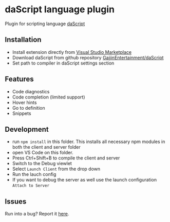 # daScript language plugin

Plugin for scripting language [daScript](https://dascript.org/)

## Installation

- Install extension directly from [Visual Studio Marketplace](https://marketplace.visualstudio.com/items?itemName=profelis.dascript-plugin)
- Download daScript from github repository [GaijinEntertainment/daScript](https://github.com/GaijinEntertainment/daScript)
- Set path to compiler in daScript settings section

## Features

- Code diagnostics
- Code completion (limited support)
- Hover hints
- Go to definition
- Snippets

## Development

- run `npm install` in this folder. This installs all necessary npm modules in both the client and server folder
- open VS Code on this folder.
- Press Ctrl+Shift+B to compile the client and server
- Switch to the Debug viewlet
- Select `Launch Client` from the drop down
- Run the lauch config
- If you want to debug the server as well use the launch configuration `Attach to Server`

## Issues
Run into a bug? Report it [here](https://github.com/profelis/daScript-plugin/issues).

